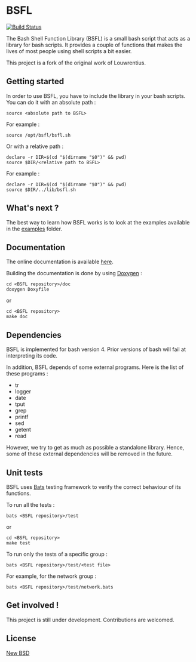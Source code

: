 # BSFL

[![Build Status](https://travis-ci.org/SkypLabs/bsfl.svg?branch=master)](https://travis-ci.org/SkypLabs/bsfl)

The Bash Shell Function Library (BSFL) is a small bash script that
acts as a library for bash scripts. It provides a couple of functions
that makes the lives of most people using shell scripts a bit easier.

This project is a fork of the original work of Louwrentius.

## Getting started

In order to use BSFL, you have to include the library in your bash
scripts. You can do it with an absolute path :

    source <absolute path to BSFL>

For example :

    source /opt/bsfl/bsfl.sh

Or with a relative path :

    declare -r DIR=$(cd "$(dirname "$0")" && pwd)
    source $DIR/<relative path to BSFL>

For example :

    declare -r DIR=$(cd "$(dirname "$0")" && pwd)
    source $DIR/../lib/bsfl.sh

## What's next ?

The best way to learn how BSFL works is to look at the examples
available in the [examples][2] folder.

## Documentation

The online documentation is available [here][3].

Building the documentation is done by using [Doxygen][5] :

    cd <BSFL repository>/doc
    doxygen Doxyfile

or

    cd <BSFL repository>
    make doc

## Dependencies

BSFL is implemented for bash version 4. Prior versions of bash will
fail at interpreting its code.

In addition, BSFL depends of some external programs. Here is the list
of these programs :

* tr
* logger
* date
* tput
* grep
* printf
* sed
* getent
* read

However, we try to get as much as possible a standalone
library. Hence, some of these external dependencies will be removed in
the future.

## Unit tests

BSFL uses [Bats][4] testing framework to verify the correct behaviour
of its functions.

To run all the tests :

    bats <BSFL repository>/test

or

    cd <BSFL repository>
    make test

To run only the tests of a specific group :

    bats <BSFL repository>/test/<test file>

For example, for the network group :

    bats <BSFL repository>/test/network.bats

## Get involved !

This project is still under development. Contributions are welcomed.

## License

[New BSD][1]

 [1]: http://opensource.org/licenses/BSD-3-Clause
 [2]: https://github.com/SkypLabs/bsfl/tree/master/examples
 [3]: https://ovya.github.io/bsfl/
 [4]: https://github.com/sstephenson/bats
 [5]: http://doxygen.org/
